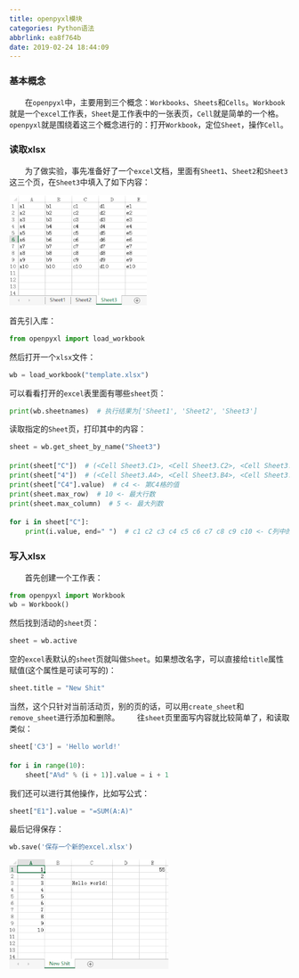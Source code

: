 ```yaml
---
title: openpyxl模块
categories: Python语法
abbrlink: ea8f764b
date: 2019-02-24 18:44:09
---
```

### 基本概念

&emsp;&emsp;在`openpyxl`中，主要用到三个概念：`Workbooks`、`Sheets`和`Cells`。`Workbook`就是一个`excel`工作表，`Sheet`是工作表中的一张表页，`Cell`就是简单的一个格。`openpyxl`就是围绕着这三个概念进行的：打开`Workbook`，定位`Sheet`，操作`Cell`。<!--more-->

### 读取xlsx

&emsp;&emsp;为了做实验，事先准备好了一个`excel`文档，里面有`Sheet1`、`Sheet2`和`Sheet3`这三个页，在`Sheet3`中填入了如下内容：

<img src="./openpyxl模块/1.png" height="198" width="247">

首先引入库：

``` python
from openpyxl import load_workbook
```

然后打开一个`xlsx`文件：

``` python
wb = load_workbook("template.xlsx")
```

可以看看打开的`excel`表里面有哪些`sheet`页：

``` python
print(wb.sheetnames)  # 执行结果为['Sheet1', 'Sheet2', 'Sheet3']
```

读取指定的`Sheet`页，打印其中的内容：

``` python
sheet = wb.get_sheet_by_name("Sheet3")
​
print(sheet["C"])  # (<Cell Sheet3.C1>, <Cell Sheet3.C2>, <Cell Sheet3.C3>, (省略) <- 第C列
print(sheet["4"])  # (<Cell Sheet3.A4>, <Cell Sheet3.B4>, <Cell Sheet3.C4>, (省略) <- 第4行
print(sheet["C4"].value)  # c4 <- 第C4格的值
print(sheet.max_row)  # 10 <- 最大行数
print(sheet.max_column)  # 5 <- 最大列数
​
for i in sheet["C"]:
    print(i.value, end=" ")  # c1 c2 c3 c4 c5 c6 c7 c8 c9 c10 <- C列中的所有值
```

### 写入xlsx

&emsp;&emsp;首先创建一个工作表：

``` python
from openpyxl import Workbook
wb = Workbook()
```

然后找到活动的`sheet`页：

``` python
sheet = wb.active
```

空的`excel`表默认的`sheet`页就叫做`Sheet`。如果想改名字，可以直接给`title`属性赋值(这个属性是可读可写的)：

``` python
sheet.title = "New Shit"
```

当然，这个只针对当前活动页，别的页的话，可以用`create_sheet`和`remove_sheet`进行添加和删除。
&emsp;&emsp;往`sheet`页里面写内容就比较简单了，和读取类似：

``` python
sheet['C3'] = 'Hello world!'
​
for i in range(10):
    sheet["A%d" % (i + 1)].value = i + 1
```

我们还可以进行其他操作，比如写公式：

``` python
sheet["E1"].value = "=SUM(A:A)"
```

最后记得保存：

``` python
wb.save('保存一个新的excel.xlsx')
```

<img src="./openpyxl模块/2.png" height="197" width="286">